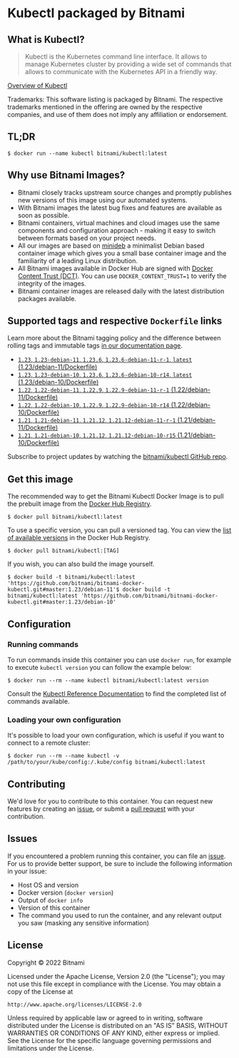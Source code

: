 # Kubectl packaged by Bitnami

## What is Kubectl?

> Kubectl is the Kubernetes command line interface. It allows to manage Kubernetes cluster by providing a wide set of commands that allows to communicate with the Kubernetes API in a friendly way.

[Overview of Kubectl](https://github.com/kubernetes/kubectl)

Trademarks: This software listing is packaged by Bitnami. The respective trademarks mentioned in the offering are owned by the respective companies, and use of them does not imply any affiliation or endorsement.

## TL;DR

```console
$ docker run --name kubectl bitnami/kubectl:latest
```

## Why use Bitnami Images?

* Bitnami closely tracks upstream source changes and promptly publishes new versions of this image using our automated systems.
* With Bitnami images the latest bug fixes and features are available as soon as possible.
* Bitnami containers, virtual machines and cloud images use the same components and configuration approach - making it easy to switch between formats based on your project needs.
* All our images are based on [minideb](https://github.com/bitnami/minideb) a minimalist Debian based container image which gives you a small base container image and the familiarity of a leading Linux distribution.
* All Bitnami images available in Docker Hub are signed with [Docker Content Trust (DCT)](https://docs.docker.com/engine/security/trust/content_trust/). You can use `DOCKER_CONTENT_TRUST=1` to verify the integrity of the images.
* Bitnami container images are released daily with the latest distribution packages available.

## Supported tags and respective `Dockerfile` links

Learn more about the Bitnami tagging policy and the difference between rolling tags and immutable tags [in our documentation page](https://docs.bitnami.com/tutorials/understand-rolling-tags-containers/).


* [`1.23`, `1.23-debian-11`, `1.23.6`, `1.23.6-debian-11-r-1`, `latest` (1.23/debian-11/Dockerfile)](https://github.com/bitnami/bitnami-docker-kubectl/blob/1.23.6-debian-11-r-1/1.23/debian-11/Dockerfile)
* [`1.23`, `1.23-debian-10`, `1.23.6`, `1.23.6-debian-10-r14`, `latest` (1.23/debian-10/Dockerfile)](https://github.com/bitnami/bitnami-docker-kubectl/blob/1.23.6-debian-10-r14/1.23/debian-10/Dockerfile)
* [`1.22`, `1.22-debian-11`, `1.22.9`, `1.22.9-debian-11-r-1` (1.22/debian-11/Dockerfile)](https://github.com/bitnami/bitnami-docker-kubectl/blob/1.22.9-debian-11-r-1/1.22/debian-11/Dockerfile)
* [`1.22`, `1.22-debian-10`, `1.22.9`, `1.22.9-debian-10-r14` (1.22/debian-10/Dockerfile)](https://github.com/bitnami/bitnami-docker-kubectl/blob/1.22.9-debian-10-r14/1.22/debian-10/Dockerfile)
* [`1.21`, `1.21-debian-11`, `1.21.12`, `1.21.12-debian-11-r-1` (1.21/debian-11/Dockerfile)](https://github.com/bitnami/bitnami-docker-kubectl/blob/1.21.12-debian-11-r-1/1.21/debian-11/Dockerfile)
* [`1.21`, `1.21-debian-10`, `1.21.12`, `1.21.12-debian-10-r15` (1.21/debian-10/Dockerfile)](https://github.com/bitnami/bitnami-docker-kubectl/blob/1.21.12-debian-10-r15/1.21/debian-10/Dockerfile)

Subscribe to project updates by watching the [bitnami/kubectl GitHub repo](https://github.com/bitnami/bitnami-docker-kubectl).

## Get this image

The recommended way to get the Bitnami Kubectl Docker Image is to pull the prebuilt image from the [Docker Hub Registry](https://hub.docker.com/r/bitnami/kubectl).

```console
$ docker pull bitnami/kubectl:latest
```

To use a specific version, you can pull a versioned tag. You can view the [list of available versions](https://hub.docker.com/r/bitnami/kubectl/tags/) in the Docker Hub Registry.

```console
$ docker pull bitnami/kubectl:[TAG]
```

If you wish, you can also build the image yourself.

```console
$ docker build -t bitnami/kubectl:latest 'https://github.com/bitnami/bitnami-docker-kubectl.git#master:1.23/debian-11'$ docker build -t bitnami/kubectl:latest 'https://github.com/bitnami/bitnami-docker-kubectl.git#master:1.23/debian-10'
```

## Configuration

### Running commands

To run commands inside this container you can use `docker run`, for example to execute `kubectl version` you can follow the example below:

```console
$ docker run --rm --name kubectl bitnami/kubectl:latest version
```

Consult the [Kubectl Reference Documentation](https://kubernetes.io/docs/reference/generated/kubectl/kubectl-commands) to find the completed list of commands available.

### Loading your own configuration

It's possible to load your own configuration, which is useful if you want to connect to a remote cluster:

```console
$ docker run --rm --name kubectl -v /path/to/your/kube/config:/.kube/config bitnami/kubectl:latest
```

## Contributing

We'd love for you to contribute to this container. You can request new features by creating an [issue](https://github.com/bitnami/bitnami-docker-kubectl/issues), or submit a [pull request](https://github.com/bitnami/bitnami-docker-kubectl/pulls) with your contribution.

## Issues

If you encountered a problem running this container, you can file an [issue](https://github.com/bitnami/bitnami-docker-kubectl/issues/new). For us to provide better support, be sure to include the following information in your issue:

- Host OS and version
- Docker version (`docker version`)
- Output of `docker info`
- Version of this container
- The command you used to run the container, and any relevant output you saw (masking any sensitive information)

## License

Copyright &copy; 2022 Bitnami

Licensed under the Apache License, Version 2.0 (the "License");
you may not use this file except in compliance with the License.
You may obtain a copy of the License at

    http://www.apache.org/licenses/LICENSE-2.0

Unless required by applicable law or agreed to in writing, software
distributed under the License is distributed on an "AS IS" BASIS,
WITHOUT WARRANTIES OR CONDITIONS OF ANY KIND, either express or implied.
See the License for the specific language governing permissions and
limitations under the License.
